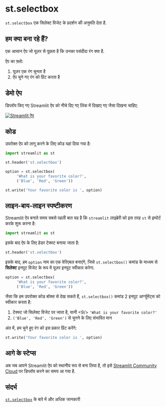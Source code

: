 # st.selectbox

`st.selectbox` एक सिलेक्ट विजेट के प्रदर्शन की अनुमति देता है.

## हम क्या बना रहे हैं?

एक आसान ऐप जो यूज़र से पूछता है कि उनका पसंदीदा रंग क्या है.

ऐप का फ़्लो:
1. यूज़र एक रंग चुनता है
2. ऐप चुने गए रंग को प्रिंट करता है

## डेमो ऐप
डिप्लॉय किए गए Streamlit ऐप को नीचे दिए गए लिंक में दिखाए गए जैसा दिखना चाहिए:

[![Streamlit ऐप](https://static.streamlit.io/badges/streamlit_badge_black_white.svg)](https://share.streamlit.io/dataprofessor/st.selectbox/)

## कोड
उपरोक्त ऐप को लागू करने के लिए कोड यहां दिया गया है:

```python
import streamlit as st

st.header('st.selectbox')

option = st.selectbox(
     'What is your favorite color?',
     ('Blue', 'Red', 'Green'))

st.write('Your favorite color is ', option)
```

## लाइन-बाय-लाइन स्पष्टीकरण

Streamlit ऐप बनाते समय सबसे पहली बात यह है कि `streamlit` लाइब्रेरी को इस तरह `st` से इम्पोर्ट करके शुरू करना है:

```python
import streamlit as st
```

इसके बाद ऐप के लिए हेडर टेक्स्ट बनाया जाता है:

```python
st.header('st.selectbox')
```

इसके बाद, हम `option` नाम का एक वेरिएबल बनाएंगे, जिसे `st.selectbox()` कमांड के माध्यम से **सिलेक्ट** इनपुट विजेट के रूप में यूज़र इनपुट स्वीकार करेगा.

```python
option = st.selectbox(
     'What is your favorite color?',
     ('Blue', 'Red', 'Green'))
```

जैसा कि हम उपरोक्त कोड बॉक्स से देख सकते हैं, `st.selectbox()` कमांड 2 इनपुट आर्ग्युमेंट्स को स्वीकार करता है:

1. टेक्स्ट जो सिलेक्ट विजेट पर जाता है, यानी <9/> `'What is your favorite color?'`
2. `('Blue', 'Red', 'Green')` से चुनने के लिए संभावित मान

अंत में, हम चुने हुए रंग को इस प्रकार प्रिंट करेंगे:

```python
st.write('Your favorite color is ', option)
```

## आगे के स्टेप्स

अब जब आपने Streamlit ऐप को स्थानीय रूप से बना लिया है, तो इसे [Streamlit Community Cloud](https://streamlit.io/cloud) पर डिप्लॉय करने का समय आ गया है.

## संदर्भ 
[`st.selectbox`](https://docs.streamlit.io/library/api-reference/widgets/st.selectbox) के बारे में और अधिक जानकारी
